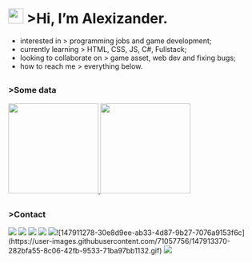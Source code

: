 # <a href="https://pt.wikipedia.org/wiki/Matrix"><span title="it's barely visible, but that's that matrix code rain."><img height="30cm" src="https://valanm.github.io/example/img/about/matrix.gif"></span></a> >Hi, I’m <span title="i hate my legal name, now this is my legal name.">Alexizander.</span> 
- interested in > <span title="broke, need money">programming jobs and game development;</span>
- currently learning > <span title="for now struggling with all">HTML, CSS, JS, C#, Fullstack;</span>
- looking to collaborate on > game asset, web dev and <span title="i can help you!">fixing bugs;</span>
- how to reach me > <span title="yeah check my other job as an artist!">everything below.</span>
##
### >Some data
<div>
  <a href="https://github.com/Alexizander/">
  <span title="see? i'm not that bad!">
  <img height="180cm" src="https://github-readme-stats.vercel.app/api?username=alexizander&show_icons=true&theme=radical">
  </span>
  </a>
  <a href="https://github.com/Alexizander?tab=repositories">
  <span title="i can speak 'em all!">
  <img height="180cm" src="https://github-readme-stats.vercel.app/api/top-langs/?username=alexizander&show_icons=true&theme=synthwave">
  </span>
  </a>
<!---
Alexizander/Alexizander is a ✨ special ✨ repository because its `README.md` (this file) appears on your GitHub profile.
You can click the Preview link to take a look at your changes.
also you shouldn't be reading this 😏
--->

  ##
  ### >Contact <a href="#"><img height="3cm" src="https://user-images.githubusercontent.com/71057756/147911278-30e8d9ee-ab33-4d87-9b27-7076a9153f6c.gif"></a>

  <div>
  <a href="https://www.facebook.com/dalexizander/"><img src="https://img.shields.io/badge/Facebook-1877F2?style=for-the-badge&logo=facebook&logoColor=white"></a>
  <a href="https://twitter.com/dalexizandra"><img src="https://img.shields.io/badge/Twitter-1DA1F2?style=for-the-badge&logo=twitter&logoColor=white"></a>
  <a href="https://www.youtube.com/channel/UCOdXRQy1qN0KZ9hgmDYI1eA"><img src="https://img.shields.io/badge/YouTube-FF0000?style=for-the-badge&logo=youtube&logoColor=white"></a>
  <a href="https://www.instagram.com/thedeceptionbando/"><img src="https://img.shields.io/badge/Instagram-E4405F?style=for-the-badge&logo=instagram&logoColor=white"></a>
  <a href="https://www.reddit.com/user/AlexizandersProtokol"><img src="https://img.shields.io/badge/Reddit-FF4500?style=for-the-badge&logo=reddit&logoColor=white"></a>![147911278-30e8d9ee-ab33-4d87-9b27-7076a9153f6c](https://user-images.githubusercontent.com/71057756/147913370-282bfa55-8c06-42fb-9533-71ba97bb1132.gif)

  <span title="check my songs!">
  <a href="https://open.spotify.com/artist/4YuKwCUh92gP8Vh3DYG86U"><img src="https://img.shields.io/badge/Spotify-1ED760?&style=for-the-badge&logo=spotify&logoColor=white"></a>
  </span>
  </div>
